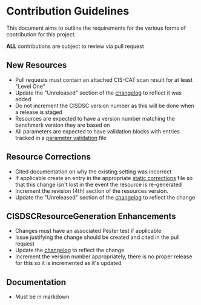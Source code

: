 # Contribution Guidelines
This document aims to outline the requirements for the various forms of contribution for this project.

**ALL** contributions are subject to review via pull request

## New Resources
- Pull requests must contain an attached CIS-CAT scan result for at least "Level One"
- Update the "Unreleased" section of the [changelog](/CHANGELOG.md) to reflect it was added
- Do not increment the CISDSC version number as this will be done when a release is staged
- Resources are expected to have a version number matching the benchmark version they are based on
- All parameters are expected to have validation blocks with entries tracked in a [parameter validation](/parameter_validation) file

## Resource Corrections
- Cited documentation on why the existing setting was incorrect
- If applicable create an entry in the appropriate [static corrections](/static_corrections) file so that this change isn't lost in the event the resource is re-generated
- Increment the revision (4th) section of the resources version.
- Update the "Unreleased" section of the [changelog](/CHANGELOG.md) to reflect the change

## CISDSCResourceGeneration Enhancements
- Changes must have an associated Pester test if applicable
- Issue justifying the change should be created and cited in the pull request
- Update the [changelog](/CHANGELOG_CISDSCResourceGeneration.md) to reflect the change
- Increment the version number appropriately, there is no proper release for this so it is incremented as it's updated

## Documentation
- Must be in markdown